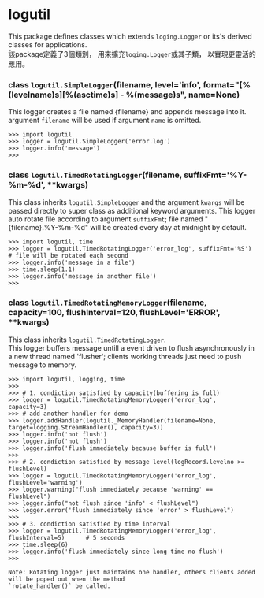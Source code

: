 # logutil
This package defines classes which extends ``loging.Logger`` or its's derived classes for applications.<br />
該package定義了3個類別， 用來擴充``loging.Logger``或其子類， 以實現更靈活的應用。


### class ``logutil.SimpleLogger``(filename, level='info', format="[%(levelname)s][%(asctime)s] - %(message)s", name=None)
This logger creates a file named {filename} and appends message into it. 
argument `filename` will be used if argument `name` is omitted.
```
>>> import logutil
>>> logger = logutil.SimpleLogger('error.log') 
>>> logger.info('message')                     
>>>
```

### class ``logutil.TimedRotatingLogger``(filename, suffixFmt='%Y-%m-%d', **kwargs)
This class inherits ``logutil.SimpleLogger`` and the argument `kwargs` will be passed directly to super class as additional keyword arguments. This logger auto rotate file according to argument `suffixFmt`; file named "{filename}.%Y-%m-%d" will be created every day
at midnight by default.
```
>>> import logutil, time
>>> logger = logutil.TimedRotatingLogger('error_log', suffixFmt='%S')  # file will be rotated each second
>>> logger.info('message in a file')
>>> time.sleep(1.1)
>>> logger.info('message in another file')
>>>
```

### class ``logutil.TimedRotatingMemoryLogger``(filename, capacity=100, flushInterval=120, flushLevel='ERROR', **kwargs)
This class inherits ``logutil.TimedRotatingLogger``.<br />
This logger buffers message untill a event driven to flush asynchronously in a new thread named 'flusher'; clients working threads just need to push message to memory. 

```
>>> import logutil, logging, time
>>>
>>> # 1. condiction satisfied by capacity(buffering is full)
>>> logger = logutil.TimedRotatingMemoryLogger('error_log', capacity=3)
>>> # add another handler for demo
>>> logger.addHandler(logutil._MemoryHandler(filename=None, target=logging.StreamHandler(), capacity=3)) 
>>> logger.info('not flush')
>>> logger.info('not flush')
>>> logger.info('flush immediately because buffer is full')
>>>
>>> # 2. condiction satisfied by message level(logRecord.levelno >= flushLevel)
>>> logger = logutil.TimedRotatingMemoryLogger('error_log', flushLevel='warning')
>>> logger.warning("flush immediately because 'warning' == flushLevel")  
>>> logger.info("not flush since 'info' < flushLevel")
>>> logger.error('flush immediately since 'error' > flushLevel")   
>>>
>>> # 3. condiction satisfied by time interval
>>> logger = logutil.TimedRotatingMemoryLogger('error_log', flushInterval=5)      # 5 seconds
>>> time.sleep(6)
>>> logger.info('flush immediately since long time no flush')
>>>

Note: Rotating logger just maintains one handler, others clients added will be poped out when the method 
`rotate_handler()` be called. 
```
